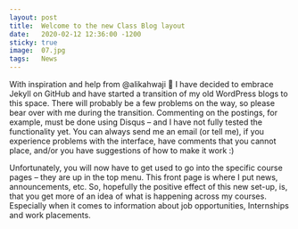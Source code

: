 ```yaml
---
layout: post
title:  Welcome to the new Class Blog layout
date:   2020-02-12 12:36:00 -1200
sticky: true
image:  07.jpg
tags:   News
---
```

With inspiration and help from @alikahwaji :camel: I have decided to embrace Jekyll on GitHub and have started a transition of my old WordPress blogs to this space.
There will probably be a few problems on the way, so please bear over with me during the transition. Commenting on the postings, for example, must be done using Disqus – and I have not fully tested the functionality yet. You can always send me an email (or tell me), if you experience problems with the interface, have comments that you cannot place, and/or you have suggestions of how to make it work :)

Unfortunately, you will now have to get used to go into the specific course pages – they are up in the top menu. This front page is where I put news, announcements, etc. So, hopefully the positive effect of this new set-up, is, that you get more of an idea of what is happening across my courses. Especially when it comes to information about job opportunities, Internships and work placements.
